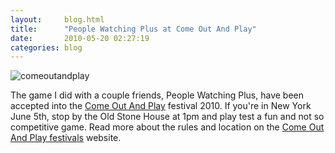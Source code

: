 ```yaml
---
layout:     blog.html
title:      "People Watching Plus at Come Out And Play"
date:       2010-05-20 02:27:19
categories: blog
---
```


<img alt="comeoutandplay" src="https://assets.runemadsen.com/blog/comeoutandplay.jpg" />

The game I did with a couple friends, People Watching Plus, have been accepted into the <a target="_blank" href="http://www.comeoutandplay.org/">Come Out And Play</a> festival 2010. If you're in New York June 5th, stop by the Old Stone House at 1pm and play test a fun and not so competitive game. Read more about the rules and location on the <a target="_blank" href="http://www.comeoutandplay.org/2010_peoplewatchingplus.php">Come Out And Play festivals</a> website.